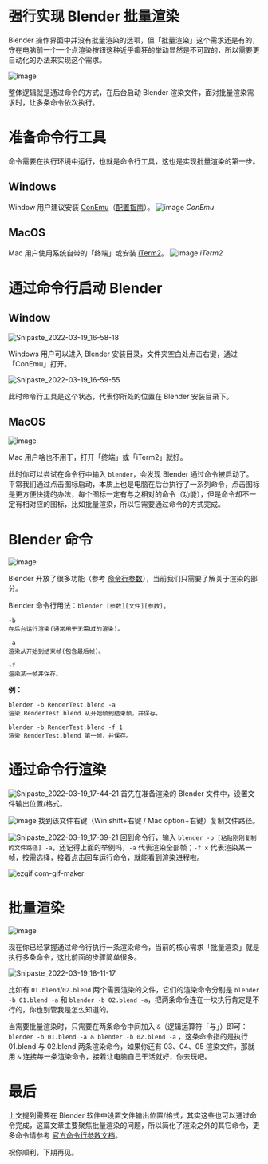 # 强行实现 Blender 批量渲染

Blender 操作界面中并没有批量渲染的选项，但「批量渲染」这个需求还是有的，守在电脑前一个一个点渲染按钮这种近乎癫狂的举动显然是不可取的，所以需要更自动化的办法来实现这个需求。

![image](https://user-images.githubusercontent.com/20842136/159113993-b9b298db-1509-4d87-80a1-4138f2b6903f.png)

整体逻辑就是通过命令的方式，在后台启动 Blender 渲染文件，面对批量渲染需求时，​让多条命令依次执行。

<!-- 
# 编程环境配置
![image](https://user-images.githubusercontent.com/20842136/158941387-865e78cd-2d09-4339-9327-675013eb52a0.png)

我们要用到的命令需要一个执行环境，所以首先要进行基础的环境配置。

关于基础环境配置，这篇 [《编程环境配置指南》](https://github.com/neolee/pilot/blob/master/x1-setup.md) 就足够了，还不用看完，这篇指南最后会讲到 Python 的安装，你不需要看到这一步，只要安装好与操作系统相对应的软件包管理工具（win-Scoop / Mac-Homebrew）即可。

这一步你已经安装好 ConEmu 和 Scoop（win）或 Homebre（Mac）。 -->

# 准备命令行工具
命令需要在执行环境中运行，也就是命令行工具，这也是实现批量渲染的第一步。

## Windows
Window 用户建议安装 [ConEmu](https://conemu.github.io/)（[配置指南](https://github.com/neolee/pilot/blob/master/x1-setup.md)）。
![image](https://user-images.githubusercontent.com/20842136/158942878-0de6b2a0-1ff7-468a-884e-6e46444503b6.png)
*ConEmu*

## MacOS
Mac 用户使用系统自带的「终端」或安装 [iTerm2](https://iterm2.com/)。
![image](https://user-images.githubusercontent.com/20842136/158942899-50c3af8e-ca15-4d3a-b491-56f6c9eed8ea.png)
*iTerm2*

# 通过命令行启动 Blender
## Window
![Snipaste_2022-03-19_16-58-18](https://user-images.githubusercontent.com/20842136/159114707-eb8bf7ef-1693-4a52-b73d-418af9130c45.png)

Windows 用户可以进入 Blender 安装目录，文件夹空白处点击右键，通过「ConEmu」打开。

![Snipaste_2022-03-19_16-59-55](https://user-images.githubusercontent.com/20842136/159114806-565042d3-3cac-4006-a6e6-b88f1c6f4cba.png)

此时命令行工具是这个状态，代表你所处的位置在 Blender 安装目录下。

## MacOS
![image](https://user-images.githubusercontent.com/20842136/159115043-16050ef9-71c3-4d5e-9e3f-6da9c45c9f8e.png)

Mac 用户啥也不用干，打开「终端」或「iTerm2」就好。

此时你可以尝试在命令行中输入 `blender`，会发现 Blender 通过命令被启动了。平常我们通过点击图标启动，本质上也是电脑在后台执行了一系列命令，点击图标是更方便快捷的办法，每个图标一定有与之相对的命令（功能），但是命令却不一定有相对应的图标，比如批量渲染，所以它需要通过命令的方式完成。

# Blender 命令
![image](https://user-images.githubusercontent.com/20842136/159115144-965911ce-1076-436b-9441-8d9ba04c1503.png)

Blender 开放了很多功能（参考 [命令行参数](https://docs.blender.org/manual/zh-hans/latest/advanced/command_line/arguments.html)），当前我们只需要了解关于渲染的部分。

Blender 命令行用法：`blender [参数][文件][参数]`。

```
-b
在后台运行渲染(通常用于无需UI的渲染)。
```
```
-a
渲染从开始到结束帧(包含最后帧)。
```
```
-f
渲染某一帧并保存。
```
**例：**
```
blender -b RenderTest.blend -a
渲染 RenderTest.blend 从开始帧到结束帧，并保存。
```
```
blender -b RenderTest.blend -f 1
渲染 RenderTest.blend 第一帧，并保存。
```

# 通过命令行渲染
![Snipaste_2022-03-19_17-44-21](https://user-images.githubusercontent.com/20842136/159116156-55324140-ec98-4aa0-9ecc-24d5299cf730.png)
首先在准备渲染的 Blender 文件中，设置文件输出位置/格式。

![image](https://user-images.githubusercontent.com/20842136/159115925-e3dac91e-ad25-4911-b33d-f4a85566fad0.png)
找到该文件右键（Win shift+右键 / Mac option+右键）复制文件路径。

![Snipaste_2022-03-19_17-39-21](https://user-images.githubusercontent.com/20842136/159115998-dca5f0d1-ae3f-49f7-991b-6b1dbd6e45fc.png)
回到命令行，输入 `blender -b [粘贴刚刚复制的文件路径] -a`，还记得上面的举例吗，`-a` 代表渲染全部帧；`-f x` 代表渲染某一帧，按需选择，接着点击回车运行命令，就能看到渲染进程啦。

![ezgif com-gif-maker](https://user-images.githubusercontent.com/20842136/159116273-db983ffd-2f87-449b-b5bf-f7ac7f5975be.gif)

# 批量渲染
![image](https://user-images.githubusercontent.com/20842136/159116894-44af4fa6-db84-4624-9d19-04df1aea24bc.png)

现在你已经掌握通过命令行执行一条渲染命令，当前的核心需求「批量渲染」就是执行多条命令，这比前面的步骤简单很多。

![Snipaste_2022-03-19_18-11-17](https://user-images.githubusercontent.com/20842136/159116977-7592a126-b2ef-4077-922e-f9909cc19e59.png)

比如有 `01.blend`/`02.blend` 两个需要渲染的文件，它们的渲染命令分别是 `blender -b 01.blend -a` 和 `blender -b 02.blend -a`，把两条命令连在一块执行肯定是不行的，你也别管我是怎么知道的。

当需要批量渲染时，只需要在两条命令中间加入 `&`（逻辑运算符「与」）即可：`blender -b 01.blend -a & blender -b 02.blend -a` ，这条命令指的是执行 01.blend 与 02.blend 两条渲染命令，如果你还有 03、04、05 渲染文件，那就用 `&` 连接每一条渲染命令，接着让电脑自己干活就好，你去玩吧。

# 最后
上文提到需要在 Blender 软件中设置文件输出位置/格式，其实这些也可以通过命令完成，这篇文章主要聚焦批量渲染的问题，所以简化了渲染之外的其它命令，更多命令请参考 [官方命令行参数文档](https://docs.blender.org/manual/zh-hans/latest/advanced/command_line/arguments.html)。

祝你顺利，下期再见。
